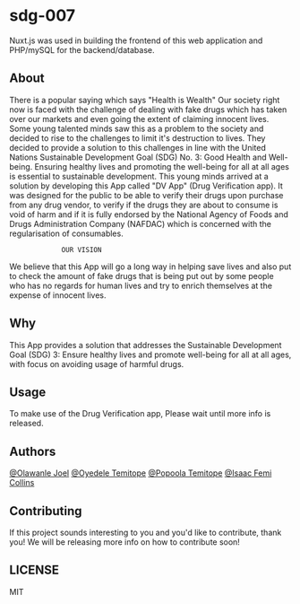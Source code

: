 # sdg-007
Nuxt.js was used in building the frontend of this web application and PHP/mySQL for the backend/database.


## About
There is a popular saying which says "Health is Wealth"
Our society right now is faced with the challenge of dealing with fake drugs which has taken over our markets and even going the extent of claiming innocent lives.
Some young talented minds saw this as a problem to the society and decided to rise to the challenges to limit it's destruction to lives.
They decided to provide a solution to this challenges in line with the United Nations Sustainable Development Goal (SDG) No. 3: Good Health and Well-being. Ensuring healthy lives and promoting the well-being for all at all ages is essential to sustainable development.
This young minds arrived at a solution by developing this App called "DV App" (Drug Verification app).
It was designed for the public to be able to verify their drugs upon purchase from any drug vendor, to verify if the drugs they are about to consume is void of harm and if it is fully endorsed by the National Agency of Foods and Drugs Administration Company (NAFDAC) which is concerned with the regularisation of consumables.

                 OUR VISION
We believe that this App will go a long way in helping save lives and also put to check the amount of fake drugs that is being put out by some people who has no regards for human lives and try to enrich themselves at the expense of innocent lives.

## Why

This App provides a solution that addresses the Sustainable Development Goal (SDG) 3: Ensure healthy lives and promote well-being for all at all ages, with focus on avoiding usage of harmful drugs.


## Usage
To make use of the Drug Verification app, Please wait until more info is released.

## Authors

[@Olawanle Joel](https://github.com/olawanlejoel)
[@Oyedele Temitope](https://github.com/oyedeletemitope)
[@Popoola Temitope](https://github.com/popoolatopzy)
[@Isaac Femi Collins](https://github.com/femicollins83)

## Contributing

If this project sounds interesting to you and you'd like to contribute, thank you!
We will be releasing more info on how to contribute soon!

## LICENSE
MIT

